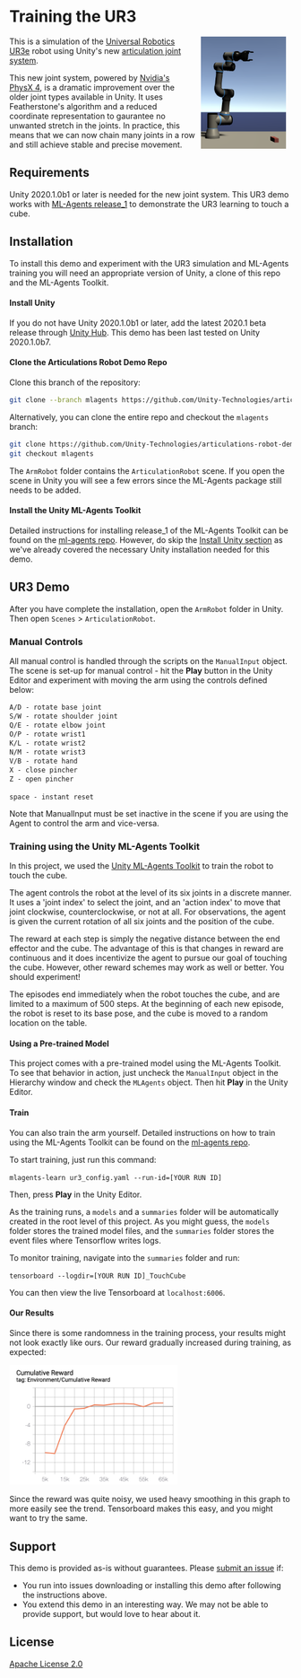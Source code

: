 # Training the UR3

<img align="right" style="padding-left: 10px; padding-right: 10px; padding-bottom: 10px" height="200px" src="images/robot_still.png">

This is a simulation of the [Universal Robotics UR3e](https://www.universal-robots.com/products/ur3-robot/) robot using Unity's new [articulation joint system](https://docs.unity3d.com/2020.1/Documentation/ScriptReference/ArticulationBody.html).

This new joint system, powered by [Nvidia's PhysX 4](https://news.developer.nvidia.com/announcing-physx-sdk-4-0-an-open-source-physics-engine/), is a dramatic improvement over the older joint types available in Unity. It uses Featherstone's algorithm and a reduced coordinate representation to gaurantee no unwanted stretch in the joints. In practice, this means that we can now chain many joints in a row and still achieve stable and precise movement.

## Requirements

Unity 2020.1.0b1 or later is needed for the new joint system. This UR3 demo works
with [ML-Agents release_1](https://github.com/Unity-Technologies/ml-agents/tree/release_1)
to demonstrate the UR3 learning to touch a cube.

## Installation

To install this demo and experiment with the UR3 simulation and ML-Agents training you will
need an appropriate version of Unity, a clone of this repo and the ML-Agents Toolkit.

#### Install Unity

If you do not have Unity 2020.1.0b1 or later, add the latest 2020.1 beta release
through [Unity Hub](https://unity3d.com/get-unity/download). This demo has been
last tested on Unity 2020.1.0b7.

#### Clone the Articulations Robot Demo Repo

Clone this branch of the repository:
```sh
git clone --branch mlagents https://github.com/Unity-Technologies/articulations-robot-demo`.
```

Alternatively, you can clone the entire repo and checkout the `mlagents` branch:
```sh
git clone https://github.com/Unity-Technologies/articulations-robot-demo
git checkout mlagents
```

The `ArmRobot` folder contains the `ArticulationRobot` scene. If you open the scene
in Unity you will see a few errors since the ML-Agents package still needs to be added.

#### Install the Unity ML-Agents Toolkit

Detailed instructions for installing release_1 of the ML-Agents Toolkit can be found on the
[ml-agents repo](https://github.com/Unity-Technologies/ml-agents/blob/release_1/docs/Installation.md).
However, do skip the [Install Unity section](https://github.com/Unity-Technologies/ml-agents/blob/release_1/docs/Installation.md#install-unity-20184-or-later) as we've already covered the necessary
Unity installation needed for this demo.

## UR3 Demo

After you have complete the installation, open the `ArmRobot` folder in Unity.
Then open `Scenes` > `ArticulationRobot`.

### Manual Controls

All manual control is handled through the scripts on the `ManualInput` object. The scene
is set-up for manual control - hit the **Play** button in the Unity Editor and experiment
with moving the arm using the controls defined below:
```
A/D - rotate base joint
S/W - rotate shoulder joint
Q/E - rotate elbow joint
O/P - rotate wrist1
K/L - rotate wrist2
N/M - rotate wrist3
V/B - rotate hand
X - close pincher
Z - open pincher

space - instant reset
```

Note that ManualInput must be set inactive in the scene if you are using the Agent to control
the arm and vice-versa.

### Training using the Unity ML-Agents Toolkit

In this project, we used the [Unity ML-Agents Toolkit](https://github.com/Unity-Technologies/ml-agents) to train the robot to touch the cube.

The agent controls the robot at the level of its six joints in a discrete manner. It uses a 'joint index' to select the joint, and an 'action index' to move that joint clockwise, counterclockwise, or not at all. For observations, the agent is given the current rotation of all six joints and the position of the cube.

The reward at each step is simply the negative distance between the end effector and the cube. The advantage of this is that changes in reward are continuous and it does incentivize the agent to pursue our goal of touching the cube. However, other reward schemes may work as well or better. You should experiment!

The episodes end immediately when the robot touches the cube, and are limited to a maximum of 500 steps. At the beginning of each new episode, the robot is reset to its base pose, and the cube is moved to a random location on the table.

#### Using a Pre-trained Model

This project comes with a pre-trained model using the ML-Agents Toolkit. To see that behavior
in action, just uncheck the `ManualInput` object in the Hierarchy window and check the `MLAgents`
object. Then hit **Play** in the Unity Editor.

#### Train

You can also train the arm yourself. Detailed instructions on how to train using the ML-Agents Toolkit can be found on the [ml-agents repo](https://github.com/Unity-Technologies/ml-agents/blob/release_1/docs/Training-ML-Agents.md).

To start training, just run this command:

`mlagents-learn ur3_config.yaml --run-id=[YOUR RUN ID]`

Then, press **Play** in the Unity Editor.

As the training runs, a `models` and a `summaries` folder will be automatically created in the root level of this project. As you might guess, the `models` folder stores the trained model files, and the `summaries` folder stores the event files where Tensorflow writes logs.

To monitor training, navigate into the `summaries` folder and run:

`tensorboard --logdir=[YOUR RUN ID]_TouchCube`

You can then view the live Tensorboard at `localhost:6006`.

#### Our Results

Since there is some randomness in the training process, your results might not look exactly like ours. Our reward gradually increased during training, as expected:

<img width='300px' src='images/reward.png'>

Since the reward was quite noisy, we used heavy smoothing in this graph to more easily see the trend. Tensorboard makes this easy, and you might want to try the same.

## Support

This demo is provided as-is without guarantees. Please [submit
an issue](https://github.com/Unity-Technologies/articulations-robot-demo/issues) if:
* You run into issues downloading or installing this demo after following the instructions above.
* You extend this demo in an interesting way. We may not be able to provide support, but would love to hear about it.


## License

[Apache License 2.0](LICENSE)
